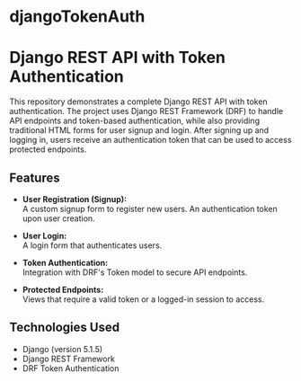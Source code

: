 # djangoTokenAuth
# Django REST API with Token Authentication

This repository demonstrates a complete Django REST API with token authentication. The project uses Django REST Framework (DRF) to handle API endpoints and token-based authentication, while also providing traditional HTML forms for user signup and login. After signing up and logging in, users receive an authentication token that can be used to access protected endpoints.

## Features

- **User Registration (Signup):**  
  A custom signup form to register new users. An authentication token upon user creation.

- **User Login:**  
  A login form that authenticates users.

- **Token Authentication:**  
  Integration with DRF's Token model to secure API endpoints.

- **Protected Endpoints:**  
  Views that require a valid token or a logged-in session to access.



## Technologies Used

- Django (version 5.1.5)
- Django REST Framework
- DRF Token Authentication


